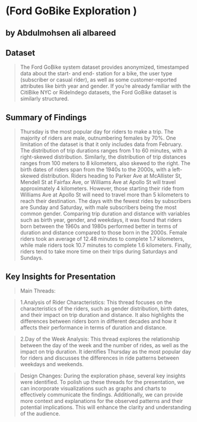 # (Ford GoBike Exploration )
## by Abdulmohsen ali albareed


## Dataset

> The Ford GoBike system dataset provides anonymized, timestamped data about the start- and end- station for a bike, the user type (subscriber or casual rider), as well as some customer-reported attributes like birth year and gender. If you’re already familiar with the CitiBike NYC or RideIndego datasets, the Ford GoBike dataset is similarly structured.


## Summary of Findings

> Thursday is the most popular day for riders to make a trip. The majority of riders are male, outnumbering females by 70%. One limitation of the dataset is that it only includes data from February. The distribution of trip durations ranges from 1 to 60 minutes, with a right-skewed distribution. Similarly, the distribution of trip distances ranges from 100 meters to 8 kilometers, also skewed to the right. The birth dates of riders span from the 1940s to the 2000s, with a left-skewed distribution. Riders heading to Parker Ave at McAllister St, Mendell St at Fairfax Ave, or Williams Ave at Apollo St will travel approximately 4 kilometers. However, those starting their ride from Williams Ave at Apollo St will need to travel more than 5 kilometers to reach their destination. The days with the fewest rides by subscribers are Sunday and Saturday, with male subscribers being the most common gender. Comparing trip duration and distance with variables such as birth year, gender, and weekdays, it was found that riders born between the 1960s and 1980s performed better in terms of duration and distance compared to those born in the 2000s. Female riders took an average of 12.48 minutes to complete 1.7 kilometers, while male riders took 10.7 minutes to complete 1.6 kilometers. Finally, riders tend to take more time on their trips during Saturdays and Sundays.


## Key Insights for Presentation

> Main Threads:

>1.Analysis of Rider Characteristics: This thread focuses on the characteristics of the riders, such as gender distribution, birth dates, and their impact on trip duration and distance. It also highlights the differences between riders born in different decades and how it affects their performance in terms of duration and distance.

>2.Day of the Week Analysis: This thread explores the relationship between the day of the week and the number of rides, as well as the impact on trip duration. It identifies Thursday as the most popular day for riders and discusses the differences in ride patterns between weekdays and weekends.

>Design Changes:
During the exploration phase, several key insights were identified. To polish up these threads for the presentation, we can incorporate visualizations such as graphs and charts to effectively communicate the findings. Additionally, we can provide more context and explanations for the observed patterns and their potential implications. This will enhance the clarity and understanding of the audience.